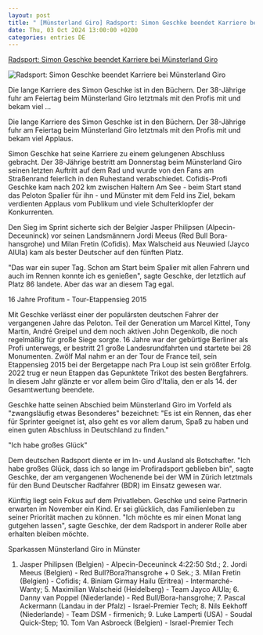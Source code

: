 ```yaml
---
layout: post
title: " [Münsterland Giro] Radsport: Simon Geschke beendet Karriere bei Münsterland Giro"
date: Thu, 03 Oct 2024 13:00:00 +0200
categories: entries DE
---
```

[Radsport: Simon Geschke beendet Karriere bei Münsterland Giro](https://www.kicker.de/applaus-und-schulterklopfer-geschke-beendet-karriere-beim-muensterland-giro-1056473/artikel)

![Radsport: Simon Geschke beendet Karriere bei Münsterland Giro](https://derivates.kicker.de/image/upload/c_crop%2Cx_0%2Cy_70%2Cw_4000%2Ch_2250/w_1200%2Cq_auto/v1/2024/10/03/416c7915-024f-45e0-b10e-887c08c83a28.jpeg)

Die lange Karriere des Simon Geschke ist in den Büchern. Der 38-Jährige fuhr am Feiertag beim Münsterland Giro letztmals mit den Profis mit und bekam viel ...

Die lange Karriere des Simon Geschke ist in den Büchern. Der 38-Jährige fuhr am Feiertag beim Münsterland Giro letztmals mit den Profis mit und bekam viel Applaus.

Simon Geschke hat seine Karriere zu einem gelungenen Abschluss gebracht. Der 38-Jährige bestritt am Donnerstag beim Münsterland Giro seinen letzten Auftritt auf dem Rad und wurde von den Fans am Straßenrand feierlich in den Ruhestand verabschiedet. Cofidis-Profi Geschke kam nach 202 km zwischen Haltern Am See - beim Start stand das Peloton Spalier für ihn - und Münster mit dem Feld ins Ziel, bekam verdienten Applaus vom Publikum und viele Schulterklopfer der Konkurrenten.

Den Sieg im Sprint sicherte sich der Belgier Jasper Philipsen (Alpecin-Deceuninck) vor seinen Landsmännern Jordi Meeus (Red Bull Bora-hansgrohe) und Milan Fretin (Cofidis). Max Walscheid aus Neuwied (Jayco AlUla) kam als bester Deutscher auf den fünften Platz.

"Das war ein super Tag. Schon am Start beim Spalier mit allen Fahrern und auch im Rennen konnte ich es genießen", sagte Geschke, der letztlich auf Platz 86 landete. Aber das war an diesem Tag egal.

16 Jahre Profitum - Tour-Etappensieg 2015

Mit Geschke verlässt einer der populärsten deutschen Fahrer der vergangenen Jahre das Peloton. Teil der Generation um Marcel Kittel, Tony Martin, André Greipel und dem noch aktiven John Degenkolb, die noch regelmäßig für große Siege sorgte. 16 Jahre war der gebürtige Berliner als Profi unterwegs, er bestritt 21 große Landesrundfahrten und startete bei 28 Monumenten. Zwölf Mal nahm er an der Tour de France teil, sein Etappensieg 2015 bei der Bergetappe nach Pra Loup ist sein größter Erfolg. 2022 trug er neun Etappen das Gepunktete Trikot des besten Bergfahrers. In diesem Jahr glänzte er vor allem beim Giro d'Italia, den er als 14. der Gesamtwertung beendete.

Geschke hatte seinen Abschied beim Münsterland Giro im Vorfeld als "zwangsläufig etwas Besonderes" bezeichnet: "Es ist ein Rennen, das eher für Sprinter geeignet ist, also geht es vor allem darum, Spaß zu haben und einen guten Abschluss in Deutschland zu finden."

"Ich habe großes Glück"

Dem deutschen Radsport diente er im In- und Ausland als Botschafter. "Ich habe großes Glück, dass ich so lange im Profiradsport geblieben bin", sagte Geschke, der am vergangenen Wochenende bei der WM in Zürich letztmals für den Bund Deutscher Radfahrer (BDR) im Einsatz gewesen war.

Künftig liegt sein Fokus auf dem Privatleben. Geschke und seine Partnerin erwarten im November ein Kind. Er sei glücklich, das Familienleben zu seiner Priorität machen zu können. "Ich möchte es mir einen Monat lang gutgehen lassen", sagte Geschke, der dem Radsport in anderer Rolle aber erhalten bleiben möchte.

Sparkassen Münsterland Giro in Münster

1. Jasper Philipsen (Belgien) - Alpecin-Deceuninck 4:22:50 Std.; 2. Jordi Meeus (Belgien) - Red Bull?Bora?hansgrohe + 0 Sek.; 3. Milan Fretin (Belgien) - Cofidis; 4. Biniam Girmay Hailu (Eritrea) - Intermarché-Wanty; 5. Maximilian Walscheid (Heidelberg) - Team Jayco AlUla; 6. Danny van Poppel (Niederlande) - Red Bull/Bora-hansgrohe; 7. Pascal Ackermann (Landau in der Pfalz) - Israel-Premier Tech; 8. Nils Eekhoff (Niederlande) - Team DSM - firmenich; 9. Luke Lamperti (USA) - Soudal Quick-Step; 10. Tom Van Asbroeck (Belgien) - Israel-Premier Tech

